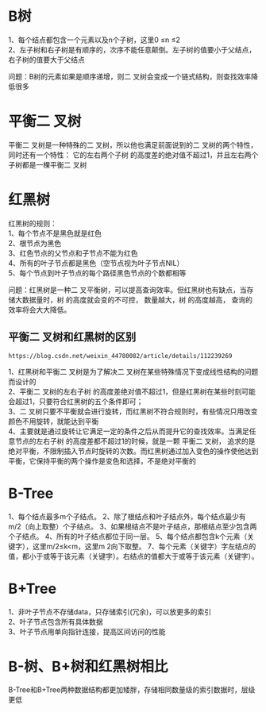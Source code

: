 # B树
1、每个结点都包含一个元素以及n个子树，这里0 ≤n ≤2  
2、左子树和右子树是有顺序的，次序不能任意颠倒。左子树的值要小于父结点，右子树的值要大于父结点  

问题：B树的元素如果是顺序递增，则二 叉树会变成一个链式结构，则查找效率降低很多

# 平衡二 叉树
平衡二 叉树是一种特殊的二 叉树，所以他也满足前面说到的二 叉树的两个特性，同时还有一个特性：
它的左右两个子树 的高度差的绝对值不超过1，并且左右两个子树都是一棵平衡二 叉树

# 红黑树
红黑树的规则：  
1、每个节点不是黑色就是红色  
2、根节点为黑色  
3、红色节点的父节点和子节点不能为红色  
4、所有的叶子节点都是黑色（空节点视为叶子节点NIL）  
5、每个节点到叶子节点的每个路径黑色节点的个数都相等  

问题：红黑树是一种二 叉平衡树，可以提高查询效率。但红黑树也有缺点，当存储大数据量时，树 的高度就会变的不可控， 数量越大，树 的高度越高，
查询的效率将会大大降低。

## 平衡二 叉树和红黑树的区别
```
https://blog.csdn.net/weixin_44780082/article/details/112239269
```
1、红黑树和平衡二 叉树是为了解决二 叉树在某些特殊情况下变成线性结构的问题而设计的  
2、平衡二 叉树的左右子树 的高度差绝对值不超过1，但是红黑树在某些时刻可能会超过1，只要符合红黑树的五个条件即可；  
3、二 叉树只要不平衡就会进行旋转，而红黑树不符合规则时，有些情况只用改变颜色不用旋转，就能达到平衡  
4、主要就是通过旋转让它满足一定的条件之后从而提升它的查找效率。当满足任意节点的左右子树 的高度差都不超过1的时候，就是一颗 平衡二 叉树，
追求的是绝对平衡，不限制插入节点时旋转的次数。而红黑树通过加入变色的操作使他达到平衡，它保持平衡的两个操作是变色和选择，不是绝对平衡的

# B-Tree
1、每个结点最多m个子结点。
2、除了根结点和叶子结点外，每个结点最少有m/2（向上取整）个子结点。
3、如果根结点不是叶子结点，那根结点至少包含两个子结点。
4、所有的叶子结点都位于同一层。
5、每个结点都包含k个元素（关键字），这里m/2≤k<m，这里m 2向下取整。
7、每个元素（关键字）字左结点的值，都小于或等于该元素（关键字）。右结点的值都大于或等于该元素（关键字）。

# B+Tree
1、非叶子节点不存储data，只存储索引(冗余)，可以放更多的索引  
2、叶子节点包含所有具体数据  
3、叶子节点用单向指针连接，提高区间访问的性能  

# B-树、B+树和红黑树相比
B-Tree和B+Tree两种数据结构都更加矮胖，存储相同数量级的索引数据时，层级更低  

